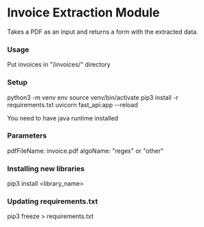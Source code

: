 # Invoice Extraction Module
Takes a PDF as an input and returns a form with the extracted data.

### Usage
Put invoices in "/invoices/" directory

### Setup
python3 -m venv env
source venv/bin/activate
pip3 install -r requirements.txt
uvicorn fast_api:app --reload

You need to have java runtime installed

### Parameters
pdfFileName: invoice.pdf
algoName: "regex" or "other"

### Installing new libraries
pip3 install <library_name>

### Updating requirements.txt
pip3 freeze > requirements.txt